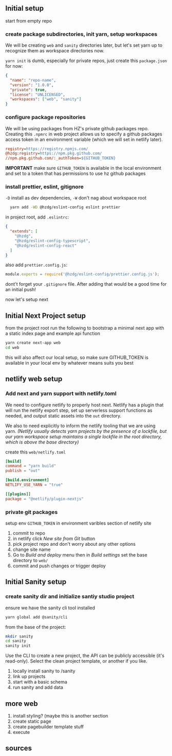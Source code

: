 ## Initial setup

start from empty repo

### create package subdirectories, init yarn, setup workspaces

We will be creating `web` and `sanity` directories later, but let's set yarn up
to recognize them as workspace directories now.

`yarn init` is dumb, especially for private repos, just create this
`package.json` for now:

```json
{
  "name": "repo-name",
  "version": "1.0.0",
  "private": true,
  "license": "UNLICENSED",
  "workspaces": ["web", "sanity"]
}
```

### configure package repositories

We will be using packages from HZ's private github packages repo. Creating this
`.npmrc` in web project allows us to specify a github packages access token in
an environment variable (which we will set in netlify later).

```ini
registry=https://registry.npmjs.com/
@hzdg:registry=https://npm.pkg.github.com/
//npm.pkg.github.com/:_authToken=${GITHUB_TOKEN}
```

**IMPORTANT** make sure `GITHUB_TOKEN` is available in the local environment
and set to a token that has permissions to use hz github packages

### install prettier, eslint, gitignore

`-D` install as dev dependencies, `-W` don't nag about workspace root

```sh
  yarn add -WD @hzdg/eslint-config eslint prettier
```

in project root, add `.eslintrc`:

```json
{
  "extends": [
    "@hzdg",
    "@hzdg/eslint-config-typescript",
    "@hzdg/eslint-config-react"
  ]
}
```

also add `prettier.config.js`:

```js
module.exports = require('@hzdg/eslint-config/prettier.config.js');
```

dont't forget your `.gitignore` file. After adding that would be a good time for
an initial push!

now let's setup next

## Initial Next Project setup

from the project root run the following to bootstrap a minimal next app with a
static index page and example api function

```sh
yarn create next-app web
cd web
```

this will also affect our local setup, so make sure GITHUB_TOKEN is available in
your local env by whatever means suits you best

## netlify web setup

### Add next and yarn support with netlify.toml

We need to configure netlify to properly host next. Netlify has a plugin that
will run the netlify export step, set up serverless support functions as needed,
and output static assets into the `out` directory.

We also to need explicitly to inform the netlify tooling that we are using yarn.
_(Netlify usually detects yarn projects by the presence of a lockfile, but our
yarn workspace setup maintains a single lockfile in the root directory, which is
above the base directory)_

create this `web/netlify.toml`

```toml
[build]
command = "yarn build"
publish = "out"

[build.environment]
NETLIFY_USE_YARN = "true"

[[plugins]]
package = "@netlify/plugin-nextjs"
```

### private git packages

setup env `GITHUB_TOKEN` in environment varibles section of netlify site

1. commit to repo
2. in netlify click _New site from Git_ button
3. pick project repo and don't worry about any other options
4. change site name
5. Go to _Build and deploy_ menu then in _Build settings_ set the base directory
   to `web/`
6. commit and push changes or trigger deploy

## Initial Sanity setup

### create sanity dir and initialize santiy studio project

ensure we have the sanity cli tool installed

```sh
yarn global add @sanity/cli
```

from the base of the project:

```sh
mkdir sanity
cd sanity
sanity init
```

Use the CLI to create a new project, the API can be publicly accessible (it's
read-only). Select the clean project template, or another if you like.

1. locally install sanity to /sanity
2. link up projects
3. start with a basic schema
4. run sanity and add data

## more web

1. install styling? (maybe this is another section
2. create static page
3. create pagebuilder template stuff
4. execute

## sources
